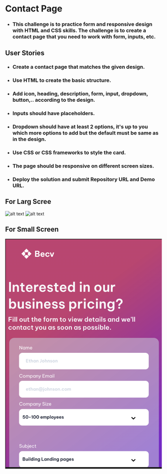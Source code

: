 # Contact Page
- ### This challenge is to practice form and responsive design with HTML and CSS skills. The challenge is to create a contact page that you need to work with form, inputs, etc.

## User Stories
- ### Create a contact page that matches the given design.

- ### Use HTML to create the basic structure.

- ### Add icon, heading, description, form, input, dropdown, button,.. according to the design.

- ### Inputs should have placeholders.

- ### Dropdown should have at least 2 options, it's up to you which more options to add but the default must be same as in the design.

- ### Use CSS or CSS frameworks to style the card.

- ### The page should be responsive on different screen sizes.

- ### Deploy the solution and submit Repository URL and Demo URL.

## For Larg Scree
![alt text](./images/solution_1.png.png)
![alt text](./images/solution_2.png.png)
## For Small Screen
![alt text](./images/solution_small_screen.png)